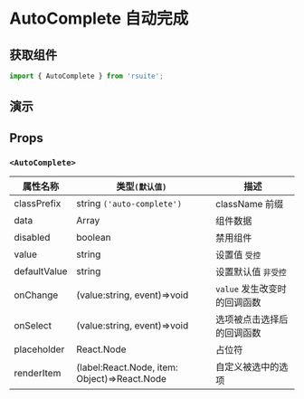 # AutoComplete 自动完成 

## 获取组件

```js
import { AutoComplete } from 'rsuite';
```

## 演示

<!--{demo}-->

## Props

### `<AutoComplete>`

| 属性名称     | 类型`(默认值)`                               | 描述                         |
| ------------ | -------------------------------------------- | ---------------------------- |
| classPrefix  | string `('auto-complete')`                   | className 前缀               |
| data         | Array<string>                                | 组件数据                     |
| disabled     | boolean                                      | 禁用组件                     |
| value        | string                                       | 设置值 `受控`                |
| defaultValue | string                                       | 设置默认值 `非受控`          |
| onChange     | (value:string, event)=>void                  | `value` 发生改变时的回调函数 |
| onSelect     | (value:string, event)=>void                  | 选项被点击选择后的回调函数   |
| placeholder  | React.Node                                   | 占位符                       |
| renderItem   | (label:React.Node, item: Object)=>React.Node | 自定义被选中的选项           |
